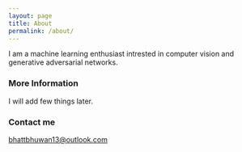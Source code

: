 ```yaml
---
layout: page
title: About
permalink: /about/
---
```


I am a machine learning enthusiast intrested in computer vision and generative
adversarial networks. 
### More Information

I will add few things later.
### Contact me

[bhattbhuwan13@outlook.com](mailto:bhattbhuwan13@outlook.com)
